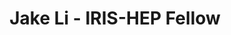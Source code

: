 ---
layout: fellow
pagetype: fellow
shortname: jakel2014
permalink: /fellows/jakel2014.html
fellow-name: Jake Li
title: Jake Li - IRIS-HEP Fellow
active: False
dates:
  start: 2022-06-06
  end: 2022-08-12
photo: /assets/images/team/Jake-Li.jpg
institution: University of Illinois at Urbana-Champaign
e-mail: jli301@illinois.edu
project_title: ServiceX Dashboard
project_goal:
    This project will focus on developing a Juptyerhub plugin that will provide users access to a ServiceX dashboard. With this, users will be able to access ServiceX in a convenient manner outside of the main ServiceX dashboard. The goal will be to provide a possibility to monitor all the users' transforms and give access to the dashboard-like functionality that already exists on the website. A stretch goal of the project will be to add more existing features to the dashboard, such as an easier sorting of transforms or access to log forms in case data delivery goes wrong.
mentors:
  - Oksana Shadura (University of Nebarska-Lincoln)
  - Gordon Watts (University of Washington)
  - Alexander Held (University of Wisconsin-Madison)
  - Mason Proffit (University of Washington)
  - Benjamin Galwesky (University of Illinois at Urbana-Champaign)

proposal: /assets/pdf/fellows-2022/077-proposal-Jake-Li.pdf
presentations:
- title:  ServiceX Dashboard
  date: 2022-09-26
  url: https://indico.cern.ch/event/1199557/contributions/5064313/attachments/2516269/4326120/Jake%20Li%20-%20Final%20Presentation%20(IRIS-HEP%20Fellows).pdf
  meeting: IRIS-HEP Fellows Presentations 2022
  meetingurl: https://indico.cern.ch/event/1199557
  recordingurl: https://youtu.be/7-0WZZCtqJI
  focus-area: as
current_status: >
  <strong>January 2022</strong> - Data Science Consultant at Hipkins Inc
github-username: jakel2014
linkedin-profile: https://www.linkedin.com/in/jake-li-492316224/
---